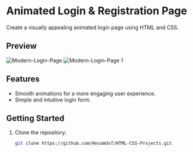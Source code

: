 # Animated Login & Registration Page

Create a visually appealing animated login page using HTML and CSS.

## Preview
![Modern-Login-Page](https://github.com/HosamUsf/HTML-CSS-Projects/assets/57178026/2af3bfce-26b3-48e1-848b-70a45124ba6f)
![Modern-Login-Page 1](https://github.com/HosamUsf/HTML-CSS-Projects/assets/57178026/c4dd1c15-1388-4965-a90e-7a6a8dcabbc7)



## Features

- Smooth animations for a more engaging user experience.
- Simple and intuitive login form.

## Getting Started

1. Clone the repository:

   ```bash
   git clone https://github.com/HosamUsf/HTML-CSS-Projects.git
